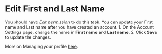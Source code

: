 # Edit First and Last Name

You should have _Edit permission_ to do this task. You can update your First name and Last name after you have created an account. 1. On the Account Settings page, change the name in **First name** and **Last name**. 2. Click **Save** to update the changes.

More on Managing your profile [here](account-settings.md).

